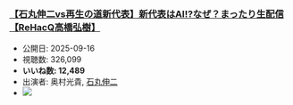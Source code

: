 ### [【石丸伸二vs再生の道新代表】新代表はAI!?なぜ？まったり生配信【ReHacQ高橋弘樹】](https://www.youtube.com/watch?v=bp9fzQOyq0o)
-   公開日: 2025-09-16
-   視聴数: 326,099
-   **いいね数: 12,489**
-   出演者: 奥村光貴, [石丸伸二](/rehacq_fan/people/石丸伸二 "wikilink")
- [![](https://img.youtube.com/vi/bp9fzQOyq0o/hqdefault.jpg)](https://www.youtube.com/watch?v=bp9fzQOyq0o)
